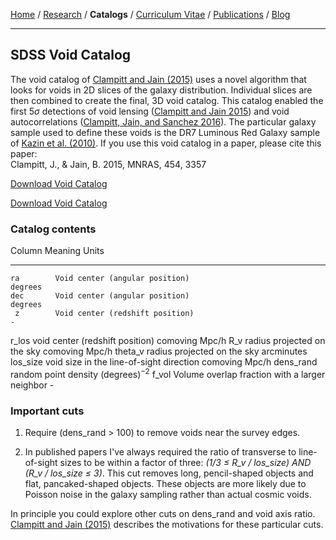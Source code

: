 <div class="container">

[Home](index.html) /
[Research](research.html) / 
**Catalogs** /
[Curriculum Vitae](cvitae.html) / 
[Publications](publications.html) /
[Blog](blog.html)

***

## SDSS Void Catalog

The void catalog of [Clampitt and Jain (2015)](http://adsabs.harvard.edu/abs/2015MNRAS.454.3357C) uses a novel algorithm that looks for voids in 2D slices of the galaxy distribution.
Individual slices are then combined to create the final, 3D void catalog.
This catalog enabled the first $5\sigma$ detections of void lensing ([Clampitt and Jain 2015](http://adsabs.harvard.edu/abs/2015MNRAS.454.3357C)) and void autocorrelations ([Clampitt, Jain, and Sanchez 2016](http://adsabs.harvard.edu/abs/2016MNRAS.456.4425C)).
The particular galaxy sample used to define these voids is the DR7 Luminous Red Galaxy sample of [Kazin et al. (2010)](http://adsabs.harvard.edu/abs/2010ApJ...710.1444K).
If you use this void catalog in a paper, please cite this paper:\
Clampitt, J., & Jain, B. 2015, MNRAS, 454, 3357

[Download Void Catalog](voids_clampitt-jain_SDSS_lrg-tracers.fit)

<a href="voids_clampitt-jain_SDSS_lrg-tracers.fit" download>Download Void Catalog</a>

### Catalog contents

Column        Meaning                                                    Units
-----------   -------------------------------------                      ----------
    ra        Void center (angular position)                             degrees
    dec       Void center (angular position)                             degrees
     z        Void center (redshift position)                               -
   r_los       void center (redshift position)                           comoving Mpc/h
    R_v        radius projected on the sky                                comoving Mpc/h
  theta_v      radius projected on the sky                                arcminutes
 los_size      void size in the line-of-sight direction                   comoving Mpc/h
 dens_rand     random point density                                       (degrees)$^{-2}$
   f_vol       Volume overlap fraction with a larger neighbor              -

### Important cuts

1. Require (dens_rand > 100) to remove voids near the survey edges.

2. In published papers I've always required the ratio of transverse to line-of-sight sizes to be within a factor of three:
*(1/3 $\leq$ R_v / los_size) AND (R_v / los_size $\leq$ 3)*.
This cut removes long, pencil-shaped objects and flat, pancaked-shaped objects.
These objects are more likely due to Poisson noise in the galaxy sampling rather than actual cosmic voids.

In principle you could explore other cuts on dens_rand and void axis ratio.
[Clampitt and Jain (2015)](http://adsabs.harvard.edu/abs/2015MNRAS.454.3357C)
describes the motivations for these particular cuts.


</div>